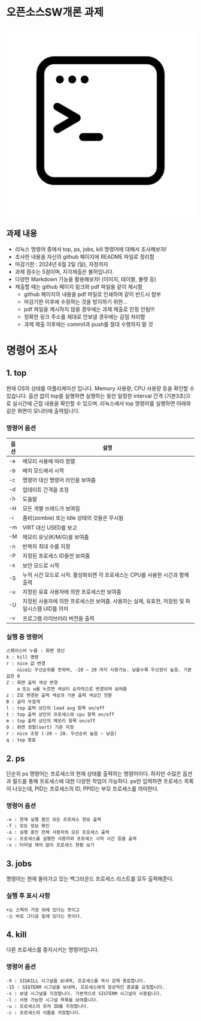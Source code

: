 # 오픈소스SW개론 과제
![연습용 이미지](https://github.com/KRhound/opensw/blob/main/free-icon-terminal-7997977.png)
## 과제 내용
- 리눅스 명령어 중에서 top, ps, jobs, kill 명령어에 대해서 조사해보자!
- 조사한 내용을 자신의 github 페이지에 README 파일로 정리함
- 마감기한 : 2024년 6월 2일 (일), 자정까지
- 과제 점수는 5점이며, 지각제출은 불허입니다.
- 다양한 Markdown 기능을 활용해보자! (이미지, 테이블, 불렛 등)
- 제출할 때는 github 페이지 링크와 pdf 파일을 같이 제시함
  * github 페이지의 내용을 pdf 파일로 인쇄하여 같이 반드시 첨부
  * 마감기한 이후에 수정하는 것을 방지하기 위한...
  * pdf 파일을 제시하지 않을 경우에는 과제 제출로 인정 안됨!!!
  * 정확한 링크 주소를 제대로 안보낼 경우에는 감점 처리함
  * 과제 제출 이후에는 commit과 push를 절대 수행하지 말 것
# 명령어 조사
 ## 1. top
현재 OS의 상태를 어플리케이션 입니다. Memory 사용량, CPU 사용량 등을 확인할 수 있습니다. 옵션 없이 top을 실행하면 실행하는 동안 일정한 interval 간격 (기본3초)으로 실시간에 근접 내용을 확인할 수 있으며. 리눅스에서 top 명령어를 실행하면 아래와 깉은 화면이 모니터에 출력됩니다.
### 명령어 옵션

| 옵션 | 설명 |
|----|--------|
|-a | 메모리 사용에 따라 정렬|
|-b | 배치 모드에서 시작|
|-c | 명령어 대신 명령어 라인을 보여줌|
|-d | 업데이트 간격을 조정|
|-h | 도움말|
|-H | 모든 개별 쓰레드가 보여짐|
|-i | 좀비(zombie) 또는 Idle 상태의 것들은 무시됨|
|-m | VIRT 대신 USED를 보고|
|-M | 메모리 유닛(K/M/G)을 보여줌|
|-n | 반복의 최대 수를 지정|
|-P | 지정된 프로세스 ID들만 보여줌|
|-s | 보안 모드로 시작|
|-S | 누적 시간 모드로 시작. 활성화되면 각 프로세스는 CPU를 사용한 시간과 함께 출력|
|-u | 지정된 유효 사용자에 의한 프로세스만 보여줌|
|-U | 지정된 사용자에 의한 프로세스만 보여줌. 사용자는 실제, 유효한, 저장된 및 파일시스템 UID를 의미|
|-v | 프로그램 라이브러리 버전을 출력|

### 실행 중 명령어
```
스페이스바 누름 : 화면 갱신
k : kill 명령 
r : nice 값 변경
    nice는 우선순위를 뜻하며, -20 ~ 20 까지 사용가능. 낮을수록 우선권이 높음. 기본값은 0
Z : 화면 출력 색상 변경
    a 또는 w를 누르면 색상이 순차적으로 변경되며 보여줌
z : Z로 변경된 출력 색상과 기본 출력 색상간 전환
B : 글자 두껍게
l : top 출력 상단의 load avg 항목 on/off
t : top 출력 상단의 프로세스와 cpu 항목 on/off
m : top 출력 상단의 메모리 항목 on/off
O : 화면 정렬(sort) 기준 지정
r : nice 조정 (-20 ~ 20. 우선순위 높음 ~ 낮음)
q : top 종료
```
## 2. ps
단순히 ps 명령어는 프로세스의 현재 상태를 출력하는 명령어이다. 하지만 수많은 옵션과 필드를 통해 프로세스에 대한 다양한 작업이 가능하다. ps만 입력하면 프로세스 목록이 나오는데, PID는 프로세스의 ID, PPID는 부모 프로세스를 의미한다.
### 명령어 옵션
```
-e : 현재 실행 중인 모든 프로세스 정보 출력
-f : 모든 정보 확인
-a : 실행 중인 전체 사용자의 모든 프로세스 출력
-u : 프로세스를 실행한 사용자와 프로세스 시작 시간 등을 출력
-x : 터미널 제어 없이 프로세스 현황 보기
```
## 3. jobs
명령어는 현재 돌아가고 있는 백그라운드 프로세스 리스트를 모두 출력해준다.
### 실행 후 표시 사항
```
+는 스택의 가장 위에 있다는 뜻이고
-는 바로 그다음 밑에 있다는 뜻이다.
```
## 4. kill
다른 프로세스를 중지시키는 명령어입니다.
### 명령어 옵션
```
-9 : SIGKILL 시그널을 보내며, 프로세스를 즉시 강제 종료합니다.
-15 : SIGTERM 시그널을 보내며, 프로세스에게 정상적인 종료를 요청합니다.
-s : 보낼 시그널을 지정합니다. 기본적으로 SIGTERM 시그널이 사용됩니다.
-l : 사용 가능한 시그널 목록을 보여줍니다.
-u : 프로세스의 유저 ID를 지정합니다.
-c : 프로세스의 이름을 지정합니다.
```

